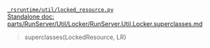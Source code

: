 [`_rsruntime/util/locked_resource.py`](/_rsruntime/util/locked_resource.py "Source")  
[Standalone doc: parts/RunServer/Util/Locker/RunServer.Util.Locker.superclasses.md](RunServer.Util.Locker.superclasses.md)  
> superclasses(LockedResource, LR)